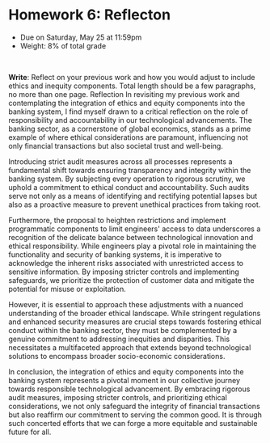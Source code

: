 # Homework 6: Reflecton

- Due on Saturday, May 25 at 11:59pm
- Weight: 8% of total grade

<br>

**Write**: Reflect on your previous work and how you would adjust to include ethics and inequity components. Total length should be a few paragraphs, no more than one page.
                                  Reflection
In revisiting my previous work and contemplating the integration of ethics and equity components into the banking system, I find myself drawn to a critical reflection on the role of responsibility and accountability in our technological advancements. The banking sector, as a cornerstone of global economics, stands as a prime example of where ethical considerations are paramount, influencing not only financial transactions but also societal trust and well-being.

Introducing strict audit measures across all processes represents a fundamental shift towards ensuring transparency and integrity within the banking system. By subjecting every operation to rigorous scrutiny, we uphold a commitment to ethical conduct and accountability. Such audits serve not only as a means of identifying and rectifying potential lapses but also as a proactive measure to prevent unethical practices from taking root.

Furthermore, the proposal to heighten restrictions and implement programmatic components to limit engineers' access to data underscores a recognition of the delicate balance between technological innovation and ethical responsibility. While engineers play a pivotal role in maintaining the functionality and security of banking systems, it is imperative to acknowledge the inherent risks associated with unrestricted access to sensitive information. By imposing stricter controls and implementing safeguards, we prioritize the protection of customer data and mitigate the potential for misuse or exploitation.

However, it is essential to approach these adjustments with a nuanced understanding of the broader ethical landscape. While stringent regulations and enhanced security measures are crucial steps towards fostering ethical conduct within the banking sector, they must be complemented by a genuine commitment to addressing inequities and disparities. This necessitates a multifaceted approach that extends beyond technological solutions to encompass broader socio-economic considerations.

In conclusion, the integration of ethics and equity components into the banking system represents a pivotal moment in our collective journey towards responsible technological advancement. By embracing rigorous audit measures, imposing stricter controls, and prioritizing ethical considerations, we not only safeguard the integrity of financial transactions but also reaffirm our commitment to serving the common good. It is through such concerted efforts that we can forge a more equitable and sustainable future for all.
